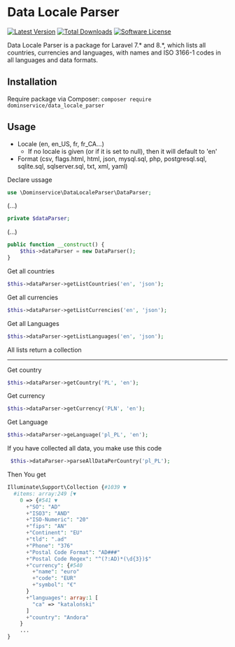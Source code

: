 # Data Locale Parser

[![Latest Version](https://img.shields.io/github/release/dominservice/data_locale_parser.svg?style=flat-square)](https://github.com/dominservice/data_locale_parser/releases)
[![Total Downloads](https://img.shields.io/packagist/dt/dominservice/data_locale_parser.svg?style=flat-square)](https://packagist.org/packages/dominservice/data_locale_parser)
[![Software License](https://img.shields.io/badge/license-MIT-brightgreen.svg?style=flat-square)](LICENSE)

Data Locale Parser is a package for Laravel 7.* and 8.*, which lists all countries, currencies and languages, with names and ISO 3166-1 codes in all languages and data formats.

## Installation

Require package via Composer: `composer require dominservice/data_locale_parser`

## Usage

- Locale (en, en_US, fr, fr_CA...)
    - If no locale is given (or if it is set to null), then it will default to 'en'
- Format (csv, flags.html, html, json, mysql.sql, php, postgresql.sql, sqlite.sql, sqlserver.sql, txt, xml, yaml)

Declare ussage
```php
use \Dominservice\DataLocaleParser\DataParser;
```
(...)
```php
private $dataParser;
```
(...)
```php
public function __construct() {
    $this->dataParser = new DataParser();
}
```
Get all countries
```php
$this->dataParser->getListCountries('en', 'json');
```
Get all currencies
```php
$this->dataParser->getListCurrencies('en', 'json');
```
Get all Languages
```php
$this->dataParser->getListLanguages('en', 'json');
```

All lists return a collection
___

Get country
```php
$this->dataParser->getCountry('PL', 'en');
```
Get currency
```php
$this->dataParser->getCurrency('PLN', 'en');
```
Get Language
```php
$this->dataParser->geLanguage('pl_PL', 'en');
```
If you have collected all data, you make use this code
```php
 $this->dataParser->parseAllDataPerCountry('pl_PL');
```
Then You get 
```php
Illuminate\Support\Collection {#1039 ▼
  #items: array:249 [▼
    0 => {#541 ▼
      +"SO": "AD"
      +"ISO3": "AND"
      +"ISO-Numeric": "20"
      +"fips": "AN"
      +"Continent": "EU"
      +"tld": ".ad"
      +"Phone": "376"
      +"Postal Code Format": "AD###"
      +"Postal Code Regex": "^(?:AD)*(\d{3})$"
      +"currency": {#540
        +"name": "euro"
        +"code": "EUR"
        +"symbol": "€"
      }
      +"languages": array:1 [
        "ca" => "kataloński"
      ]
      +"country": "Andora"
    }
    ...
}
```